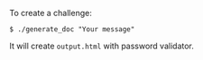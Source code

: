 To create a challenge:

    $ ./generate_doc "Your message"

It will create `output.html` with password validator.
